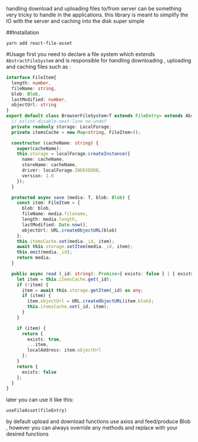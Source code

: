 handling download and uploading files to/from 
server can be something very tricky to handle in the applications.
this library is meant to simplify the IO with the server and caching into the disk super simple

##Installation

`yarn add react-file-asset`

#Usage
first you need to declare a file system which extends `AbstractFileSystem` and is responsible for handling downloading , uploading and caching files such as :

``` typescript
interface FileItem{
  length: number,
  fileName: string,
  blob: Blob,
  lastModified: number,
  objectUrl: string
}
export default class BrowserFileSystem<T extends FileEntry> extends AbstractFileSystem<T, Blob> {
  // eslint-disable-next-line no-undef
  private readonly storage: LocalForage;
  private itemsCache = new Map<string, FileItem>();

  constructor (cacheName: string) {
    super(cacheName);
    this.storage = localForage.createInstance({
      name: cacheName,
      storeName: cacheName,
      driver: localForage.INDEXEDDB,
      version: 1.0
    });
  }

  protected async save (media: T, blob: Blob) {
    const item: FileItem = {
      blob: blob,
      fileName: media.filename,
      length: media.length,
      lastModified: Date.now(),
      objectUrl: URL.createObjectURL(blob)
    };
    this.itemsCache.set(media._id, item);
    await this.storage.setItem(media._id, item);
    this.emit(media._id);
    return media;
  }

  public async read (_id: string): Promise<{ exists: false } | { exists: true; length: number; fileName: string; localAddress: string; lastModified: number }> {
    let item = this.itemsCache.get(_id);
    if (!item) {
      item = await this.storage.getItem(_id) as any;
      if (item) {
        item.objectUrl = URL.createObjectURL(item.blob);
        this.itemsCache.set(_id, item);
      }
    }

    if (item) {
      return {
        exists: true,
        ...item,
        localAddress: item.objectUrl
      };
    }
    return {
      exists: false
    };
  }
}
```
later you can use it like this:

`useFileAsset(fileEntry)`

by default upload and download functions use axios and feed/produce Blob , however you can always override any methods and replace with your desired functions
